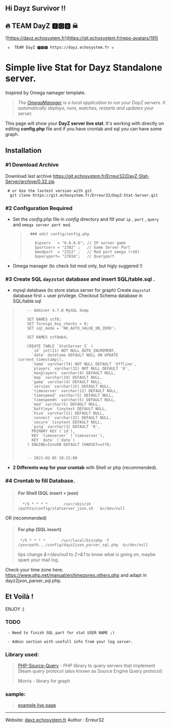 ## Hi Dayz Survivor !!


## 🔥 TEAM DayZ 🆃🅾🆇 ☠ 

![https://dayz.echosystem.fr](https://git.echosystem.fr/repo-avatars/191)

     ☠  TEAM DayZ 🆃🅾🆇 https://dayz.echosystem.fr ☠ 


#  Simple live Stat for Dayz Standalone server.
   Inspired by Omega namager template.
   >  *The [OmegaManager](https://cftools.de/) is a local application to run your DayZ servers. It automatically deploys, runs, watches, restarts and updates your server.*

   This page will show your **DayZ server live stat**. It's working with directly on editing **config.php** file and if you have crontab and sql you can have some graph.

## Installation

### #1 Download Archive


  Download last archive https://git.echosystem.fr/Erreur32/DayZ-Stat-Server/archive/0.32.zip
   
     # or Use the lastest version with git 
      git clone https://git.echosystem.fr/Erreur32/DayZ-Stat-Server.git 

 

### #2 Configuration Required

 -  Set the *config.php* file in *config* directory  and fill your `ip` , `port` , `query` and `omega server port mod`.
 
    >       ### edit config/config.php
    >       
    >         $ipserv   = "6.6.6.6"; // IP server game
    >         $portserv = "2302" ;   // Game Server Port
    >         $modport  = "2312" ;   // Mod port omega (+10)
    >         $queryport= "27016";   // Queryport
 
 - Omega manager (to check list mod only, but higly suggered !) 


### #3 Create SQL `dayzstat` database and insert SQL/table.sql .
 
 - mysql database (to store status server for graph) 
     Create `dayzstat` database first + user privilege.  Checkout Schema database in SQL/table.sql
     
>         -- Adminer 4.7.8 MySQL dump
> 
>         SET NAMES utf8;
>         SET foreign_key_checks = 0;
>         SET sql_mode = 'NO_AUTO_VALUE_ON_ZERO';
> 
>         SET NAMES utf8mb4;
> 
>         CREATE TABLE `StatServer_5` (
>           `id` int(11) NOT NULL AUTO_INCREMENT,
>           `date` datetime DEFAULT NULL ON UPDATE current_timestamp(),
>           `name` varchar(74) NOT NULL DEFAULT 'Offline',
>           `players` varchar(32) NOT NULL DEFAULT '0',
>           `maxplayers` varchar(4) DEFAULT NULL,
>           `map` varchar(19) DEFAULT NULL,
>           `game` varchar(4) DEFAULT NULL,
>           `version` varchar(15) DEFAULT NULL,
>           `timeserver` varchar(12) DEFAULT NULL,
>           `timespeed` varchar(5) DEFAULT NULL,
>           `timespeedn` varchar(5) DEFAULT NULL,
>           `mod` varchar(5) DEFAULT NULL,
>           `battleye` tinytext DEFAULT NULL,
>           `hive` varchar(11) DEFAULT NULL,
>           `connect` varchar(32) DEFAULT NULL,
>           `secure` tinytext DEFAULT NULL,
>           `ping` varchar(3) DEFAULT '0',
>           PRIMARY KEY (`id`),
>           KEY `timeserver` (`timeserver`),
>           KEY `date` (`date`)
>         ) ENGINE=InnoDB DEFAULT CHARSET=utf8;
> 
> 
>         -- 2021-02-05 10:22:08
> 

 - **2 Differents way for your crontab** with Shell or php (recommended). 

### #4 Crontab to fill Database.

>#### For Shell (SQL insert + json)
>       */5 * * * *       /usr/sbin/sh /pathto/config/statserver_json.sh   &>/dev/null
    
 OR (recommended)

>#### For php (SQL insert)
>      */5 * * * *       /usr/local/bin/php -f /yourpath.../config/dayz2json_parser_sql.php  &>/dev/null
> tips change  *&>/dev/null* to *2>&1* to know what is going on, maybe spam your mail log.


  Check your time zone here. https://www.php.net/manual/en/timezones.others.php and adapt in dayz2json_parser_sql.php.


## Et Voilà ! 
ENJOY :)


### TODO

     - Need to finish SQL part for stat USER NAME ;)

     - Admin section with usefull info from your log server.
 



### Library used:

>  [PHP-Source-Query](https://github.com/xPaw/PHP-Source-Query) -     PHP library to query servers that implement Steam query protocol (also known as Source Engine Query protocol) 
>  
>  Morris  -   library for graph
 
 

### sample:

> [example live page](https://dayz.echosystem.fr/git-DayZ-server-stat/)





-----
Website: [dayz.echosystem.fr](https://dayz.echosystem.fr)
Author : Erreur32
